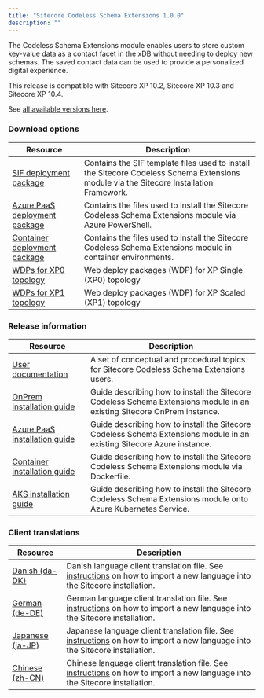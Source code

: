 ```yaml
---
title: "Sitecore Codeless Schema Extensions 1.0.0"
description: ""
---
```


The Codeless Schema Extensions module enables users to store custom key-value data as a contact facet in the xDB without needing to deploy new schemas. The saved contact data can be used to provide a personalized digital experience.

This release is compatible with Sitecore XP 10.2, Sitecore XP 10.3 and Sitecore XP 10.4.

See [all available versions here](/downloads/Sitecore_Codeless_Schema_Extensions).

### Download options

| Resource                                                                                                                                                                             | Description                                                                                                                             |
| ------------------------------------------------------------------------------------------------------------------------------------------------------------------------------------ | --------------------------------------------------------------------------------------------------------------------------------------- |
| [SIF deployment package](https://scdp.blob.core.windows.net/downloads/Sitecore_Codeless_Schema_Extensions/1.0.0/Sitecore%20Generic%20Personalization.Deploy%201.0.5.zip)             | Contains the SIF template files used to install the Sitecore Codeless Schema Extensions module via the Sitecore Installation Framework. |
| [Azure PaaS deployment package](https://scdp.blob.core.windows.net/downloads/Sitecore_Codeless_Schema_Extensions/1.0.0/Sitecore%20Generic%20Personalization.AzureDeploy%201.0.5.zip) | Contains the files used to install the Sitecore Codeless Schema Extensions module via Azure PowerShell.                                 |
| [Container deployment package](https://github.com/Sitecore/container-deployment/releases/tag/scse%2F1.0.5.0005.33)                                                                   | Contains the files used to install the Sitecore Codeless Schema Extensions module in container environments.                            |
| [WDPs for XP0 topology](https://scdp.blob.core.windows.net/downloads/Sitecore_Codeless_Schema_Extensions/1.0.0/Sitecore%20Generic%20Personalization%20XP0%20WDPs%201.0.5.zip)        | Web deploy packages (WDP) for XP Single (XP0) topology                                                                                  |
| [WDPs for XP1 topology](https://scdp.blob.core.windows.net/downloads/Sitecore_Codeless_Schema_Extensions/1.0.0/Sitecore%20Generic%20Personalization%20XP1%20WDPs%201.0.5.zip)        | Web deploy packages (WDP) for XP Scaled (XP1) topology                                                                                  |

### Release information

| Resource                                                                                                                                                                                           | Description                                                                                                             |
| -------------------------------------------------------------------------------------------------------------------------------------------------------------------------------------------------- | ----------------------------------------------------------------------------------------------------------------------- |
| [User documentation](https://doc.sitecore.com/xp/en/users/latest/sitecore-experience-platform/create-personalized-experiences-without-needing-help-from-a-developer.html)                             | A set of conceptual and procedural topics for Sitecore Codeless Schema Extensions users.                                |
| [OnPrem installation guide](https://scdp.blob.core.windows.net/downloads/Sitecore_Codeless_Schema_Extensions/1.0.0/Install_the_Codeless_Schema_Extensions_module_on-prem.pdf)                      | Guide describing how to install the Sitecore Codeless Schema Extensions module in an existing Sitecore OnPrem instance. |
| [Azure PaaS installation guide](https://scdp.blob.core.windows.net/downloads/Sitecore_Codeless_Schema_Extensions/1.0.0/Install_the_Codeless_Schema_Extensions_module_on_Azure_PaaS_topologies.pdf) | Guide describing how to install the Sitecore Codeless Schema Extensions module in an existing Sitecore Azure instance.  |
| [Container installation guide](https://scdp.blob.core.windows.net/downloads/Sitecore_Codeless_Schema_Extensions/1.0.0/Install_the_Codeless_Schema_Extensions_module_using_Docker.pdf)              | Guide describing how to install the Sitecore Codeless Schema Extensions module via Dockerfile.                          |
| [AKS installation guide](https://scdp.blob.core.windows.net/downloads/Sitecore_Codeless_Schema_Extensions/1.0.0/Install_the_Codeless_Schema_Extensions_module_on_Azure_Kubernetes_Service.pdf)     | Guide describing how to install the Sitecore Codeless Schema Extensions module onto Azure Kubernetes Service.           |

### Client translations

| Resource                                                                                                                                                              | Description                                                                                                                                                                                                                                        |
| --------------------------------------------------------------------------------------------------------------------------------------------------------------------- | -------------------------------------------------------------------------------------------------------------------------------------------------------------------------------------------------------------------------------------------------- |
| [Danish (da-DK)](https://scdp.blob.core.windows.net/downloads/Sitecore_Codeless_Schema_Extensions/1.0.0/Sitecore%20Generic%20Personalization%201.0.5%20(da-DK).zip)   | Danish language client translation file. See [instructions](https://developers.sitecore.com/downloads/Sitecore_Experience_Platform/Client_Translations_Manual) on how to import a new language into the Sitecore installation.   |
| [German (de-DE)](https://scdp.blob.core.windows.net/downloads/Sitecore_Codeless_Schema_Extensions/1.0.0/Sitecore%20Generic%20Personalization%201.0.5%20(de-DE).zip)   | German language client translation file. See [instructions](https://developers.sitecore.com/downloads/Sitecore_Experience_Platform/Client_Translations_Manual) on how to import a new language into the Sitecore installation.   |
| [Japanese (ja-JP)](https://scdp.blob.core.windows.net/downloads/Sitecore_Codeless_Schema_Extensions/1.0.0/Sitecore%20Generic%20Personalization%201.0.5%20(ja-JP).zip) | Japanese language client translation file. See [instructions](https://developers.sitecore.com/downloads/Sitecore_Experience_Platform/Client_Translations_Manual) on how to import a new language into the Sitecore installation. |
| [Chinese (zh-CN)](https://scdp.blob.core.windows.net/downloads/Sitecore_Codeless_Schema_Extensions/1.0.0/Sitecore%20Generic%20Personalization%201.0.5%20(zh-CN).zip)  | Chinese language client translation file. See [instructions](https://developers.sitecore.com/downloads/Sitecore_Experience_Platform/Client_Translations_Manual) on how to import a new language into the Sitecore installation.  |